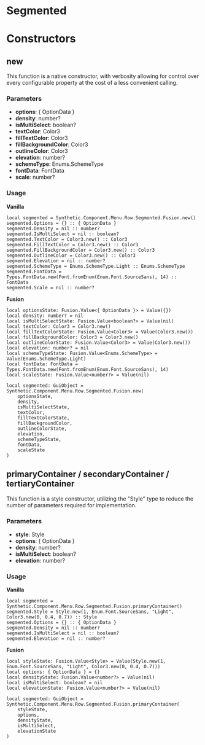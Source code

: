 # Segmented


# Constructors


## new
This function is a native constructor, with verbosity allowing for control over every configurable property at the cost of a less convenient calling.

### Parameters
- **options**: { OptionData }
- **density**: number?
- **isMultiSelect**: boolean?
- **textColor**: Color3
- **fillTextColor**: Color3
- **fillBackgroundColor**: Color3
- **outlineColor**: Color3
- **elevation**: number?
- **schemeType**: Enums.SchemeType
- **fontData**: FontData
- **scale**: number?


### Usage

**Vanilla**
```luau
local segmented = Synthetic.Component.Menu.Row.Segmented.Fusion.new()
segmented.Options = {} :: { OptionData }
segmented.Density = nil :: number?
segmented.IsMultiSelect = nil :: boolean?
segmented.TextColor = Color3.new() :: Color3
segmented.FillTextColor = Color3.new() :: Color3
segmented.FillBackgroundColor = Color3.new() :: Color3
segmented.OutlineColor = Color3.new() :: Color3
segmented.Elevation = nil :: number?
segmented.SchemeType = Enums.SchemeType.Light :: Enums.SchemeType
segmented.FontData = Types.FontData.new(Font.fromEnum(Enum.Font.SourceSans), 14) :: FontData
segmented.Scale = nil :: number?
```

**Fusion**
```luau
local optionsState: Fusion.Value<{ OptionData }> = Value({})
local density: number? = nil
local isMultiSelectState: Fusion.Value<boolean?> = Value(nil)
local textColor: Color3 = Color3.new()
local fillTextColorState: Fusion.Value<Color3> = Value(Color3.new())
local fillBackgroundColor: Color3 = Color3.new()
local outlineColorState: Fusion.Value<Color3> = Value(Color3.new())
local elevation: number? = nil
local schemeTypeState: Fusion.Value<Enums.SchemeType> = Value(Enums.SchemeType.Light)
local fontData: FontData = Types.FontData.new(Font.fromEnum(Enum.Font.SourceSans), 14)
local scaleState: Fusion.Value<number?> = Value(nil)

local segmented: GuiObject = Synthetic.Component.Menu.Row.Segmented.Fusion.new(
	optionsState,
	density,
	isMultiSelectState,
	textColor,
	fillTextColorState,
	fillBackgroundColor,
	outlineColorState,
	elevation,
	schemeTypeState,
	fontData,
	scaleState
)
```
## primaryContainer / secondaryContainer / tertiaryContainer
This function is a style constructor, utilizing the "Style" type to reduce the number of parameters required for implementation.

### Parameters
- **style**: Style
- **options**: { OptionData }
- **density**: number?
- **isMultiSelect**: boolean?
- **elevation**: number?


### Usage

**Vanilla**
```luau
local segmented = Synthetic.Component.Menu.Row.Segmented.Fusion.primaryContainer()
segmented.Style = Style.new(1, Enum.Font.SourceSans, "Light", Color3.new(0, 0.4, 0.7)) :: Style
segmented.Options = {} :: { OptionData }
segmented.Density = nil :: number?
segmented.IsMultiSelect = nil :: boolean?
segmented.Elevation = nil :: number?
```

**Fusion**
```luau
local styleState: Fusion.Value<Style> = Value(Style.new(1, Enum.Font.SourceSans, "Light", Color3.new(0, 0.4, 0.7)))
local options: { OptionData } = {}
local densityState: Fusion.Value<number?> = Value(nil)
local isMultiSelect: boolean? = nil
local elevationState: Fusion.Value<number?> = Value(nil)

local segmented: GuiObject = Synthetic.Component.Menu.Row.Segmented.Fusion.primaryContainer(
	styleState,
	options,
	densityState,
	isMultiSelect,
	elevationState
)
```